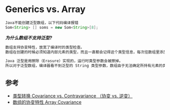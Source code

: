 # Generics vs. Array
```java
Java不能创建泛型数组，以下代码编译报错
Som<String> [] soms = new Som<String>[8];
```
***为什么数组不支持泛型?***
```md
数组支持协变特性，放宽了编译时的类型检查。
数组在创建的时候必须知道内部元素的类型，而且一直都会记得这个类型信息，每次往数组里添加元素，都会做类型检查。
```
```md
Java 泛型是用擦除（Erasure）实现的，运行时类型参数会被擦掉。
所以对于泛型数组，编译器看不到泛型的 String 类型参数，数组由于无法确定所持有元素的类型，所以不允许初始化。
```
## 参考
* [类型转换 Covariance vs. Contravariance （协变 vs. 逆变）](https://github.com/SunnnyChan/sc.cs-notes/tree/master/language/java/java-features/Java/DataType)
* [数组的协变特性 Array Covariance](https://github.com/SunnnyChan/sc.cs-notes/blob/master/language/java/java-DS-Algorithm/java-array/array_Covariance.md)
